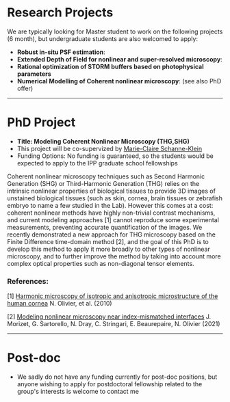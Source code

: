 # Research Projects
We are typically looking for Master student to work on the following projects (6 month), but undergraduate students are also welcomed to apply:

- **Robust in-situ PSF estimation**: 
- **Extended Depth of Field for nonlinear and super-resolved microscopy**: 
- **Rational optimization of STORM buffers based on photophysical parameters** 
- **Numerical Modelling of Coherent nonlinear microscopy**: (see also PhD offer)

* * *

# PhD Project

- **Title: Modeling Coherent Nonlinear Microscopy (THG,SHG)**
- This project will be co-supervized by [Marie-Claire Schanne-Klein](https://portail.polytechnique.edu/lob/en/marie-claire-schanne-klein)
- Funding Options: No funding is guaranteed, so the students would be expected to apply to the IPP graduate school fellowships

Coherent nonlinear microscopy techniques such as Second Harmonic Generation (SHG) or Third-Harmonic Generation (THG) relies on the intrinsic nonlinear properties of biological tissues to provide 3D images of unstained biological tissues (such as skin, cornea, brain tissues or zebrafish embryo to name a few studied in the Lab). However this comes at a cost: coherent nonlinear methods have highly non-trivial contrast mechanisms, and current modeling approaches [1] cannot reproduce some experimental measurements, preventing accurate quantification of the images. We recently demonstrated a new approach for THG microscopy based on the Finite Difference time-domain method [2], and the goal of this PhD is to develop this method to apply it more broadly to other types of nonlinear microscopy, and to further improve the method by taking into account more complex optical properties such as non-diagonal tensor elements.

### References:
[1] [Harmonic microscopy of isotropic and anisotropic microstructure of the human cornea](https://www.osapublishing.org/vjbo/fulltext.cfm?uri=oe-18-5-5028) N. Olivier, et al. (2010)

[2] [Modeling nonlinear microscopy near index-mismatched interfaces](https://www.osapublishing.org/optica/fulltext.cfm?uri=optica-8-7-944) J. Morizet, G. Sartorello, N. Dray, C. Stringari, E. Beaurepaire, N. Olivier  (2021)



* * * 
# Post-doc 
- We sadly do not have any funding currently for post-doc positions, but anyone wishing to apply for postdoctoral fellowship related to the group's interests is welcome to contact me

